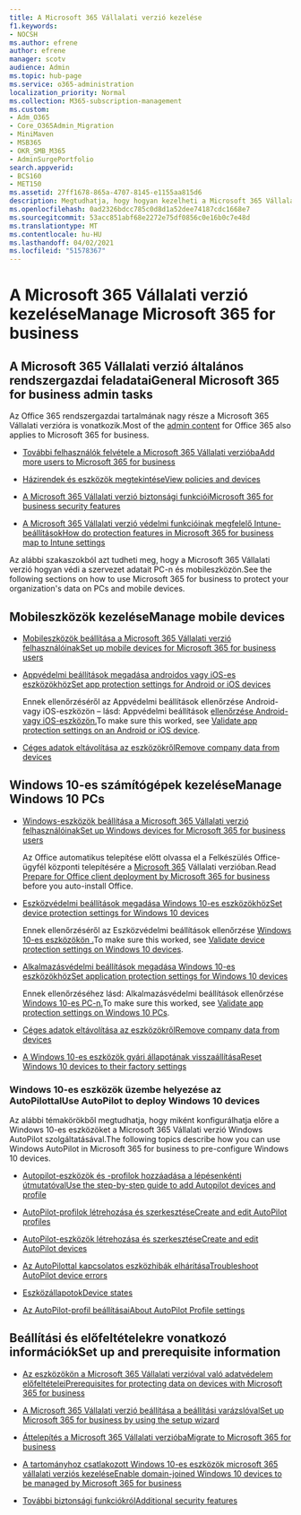 ```yaml
---
title: A Microsoft 365 Vállalati verzió kezelése
f1.keywords:
- NOCSH
ms.author: efrene
author: efrene
manager: scotv
audience: Admin
ms.topic: hub-page
ms.service: o365-administration
localization_priority: Normal
ms.collection: M365-subscription-management
ms.custom:
- Adm_O365
- Core_O365Admin_Migration
- MiniMaven
- MSB365
- OKR_SMB_M365
- AdminSurgePortfolio
search.appverid:
- BCS160
- MET150
ms.assetid: 27ff1678-865a-4707-8145-e1155aa815d6
description: Megtudhatja, hogy hogyan kezelheti a Microsoft 365 Vállalati verzió rendszergazdai feladatait, mobileszközökön, Windows 10-es PC-ket és sok hasonló feladatot.
ms.openlocfilehash: 0ad2326bdcc785c0d8d1a52dee74187cdc1668e7
ms.sourcegitcommit: 53acc851abf68e2272e75df0856c0e16b0c7e48d
ms.translationtype: MT
ms.contentlocale: hu-HU
ms.lasthandoff: 04/02/2021
ms.locfileid: "51578367"
---
```

# <a name="manage-microsoft-365-for-business"></a><span data-ttu-id="a6423-103">A Microsoft 365 Vállalati verzió kezelése</span><span class="sxs-lookup"><span data-stu-id="a6423-103">Manage Microsoft 365 for business</span></span>

## <a name="general-microsoft-365-for-business-admin-tasks"></a><span data-ttu-id="a6423-104">A Microsoft 365 Vállalati verzió általános rendszergazdai feladatai</span><span class="sxs-lookup"><span data-stu-id="a6423-104">General Microsoft 365 for business admin tasks</span></span>

<span data-ttu-id="a6423-105">Az Office [](/office365/admin/admin-home) 365 rendszergazdai tartalmának nagy része a Microsoft 365 Vállalati verzióra is vonatkozik.</span><span class="sxs-lookup"><span data-stu-id="a6423-105">Most of the [admin content](/office365/admin/admin-home) for Office 365 also applies to Microsoft 365 for business.</span></span>

- [<span data-ttu-id="a6423-106">További felhasználók felvétele a Microsoft 365 Vállalati verzióba</span><span class="sxs-lookup"><span data-stu-id="a6423-106">Add more users to Microsoft 365 for business</span></span>](../admin/add-users/add-users.md)
    
- [<span data-ttu-id="a6423-107">Házirendek és eszközök megtekintése</span><span class="sxs-lookup"><span data-stu-id="a6423-107">View policies and devices</span></span>](view-policies-and-devices.md)
    
- [<span data-ttu-id="a6423-108">A Microsoft 365 Vállalati verzió biztonsági funkciói</span><span class="sxs-lookup"><span data-stu-id="a6423-108">Microsoft 365 for business security features</span></span>](security-features.md)
    
- [<span data-ttu-id="a6423-109">A Microsoft 365 Vállalati verzió védelmi funkcióinak megfelelő Intune-beállítások</span><span class="sxs-lookup"><span data-stu-id="a6423-109">How do protection features in Microsoft 365 for business map to Intune settings</span></span>](map-protection-features-to-intune-settings.md)
    
<span data-ttu-id="a6423-110">Az alábbi szakaszokból azt tudheti meg, hogy a Microsoft 365 Vállalati verzió hogyan védi a szervezet adatait PC-n és mobileszközön.</span><span class="sxs-lookup"><span data-stu-id="a6423-110">See the following sections on how to use Microsoft 365 for business to protect your organization's data on PCs and mobile devices.</span></span>
  
## <a name="manage-mobile-devices"></a><span data-ttu-id="a6423-111">Mobileszközök kezelése</span><span class="sxs-lookup"><span data-stu-id="a6423-111">Manage mobile devices</span></span>

- [<span data-ttu-id="a6423-112">Mobileszközök beállítása a Microsoft 365 Vállalati verzió felhasználóinak</span><span class="sxs-lookup"><span data-stu-id="a6423-112">Set up mobile devices for Microsoft 365 for business users</span></span>](set-up-mobile-devices.md)
    
- [<span data-ttu-id="a6423-113">Appvédelmi beállítások megadása androidos vagy iOS-es eszközökhöz</span><span class="sxs-lookup"><span data-stu-id="a6423-113">Set app protection settings for Android or iOS devices</span></span>](app-protection-settings-for-android-and-ios.md)
    
    <span data-ttu-id="a6423-114">Ennek ellenőrzéséről az Appvédelmi beállítások ellenőrzése Android- vagy iOS-eszközön – lásd: Appvédelmi beállítások [ellenőrzése Android- vagy iOS-eszközön.](validate-settings-on-android-or-ios.md)</span><span class="sxs-lookup"><span data-stu-id="a6423-114">To make sure this worked, see [Validate app protection settings on an Android or iOS device](validate-settings-on-android-or-ios.md).</span></span> 
    
- [<span data-ttu-id="a6423-115">Céges adatok eltávolítása az eszközökről</span><span class="sxs-lookup"><span data-stu-id="a6423-115">Remove company data from devices</span></span>](remove-company-data.md)
    
## <a name="manage-windows-10-pcs"></a><span data-ttu-id="a6423-116">Windows 10-es számítógépek kezelése</span><span class="sxs-lookup"><span data-stu-id="a6423-116">Manage Windows 10 PCs</span></span>

- [<span data-ttu-id="a6423-117">Windows-eszközök beállítása a Microsoft 365 Vállalati verzió felhasználóinak</span><span class="sxs-lookup"><span data-stu-id="a6423-117">Set up Windows devices for Microsoft 365 for business users</span></span>](set-up-windows-devices.md)

    <span data-ttu-id="a6423-118">Az Office automatikus telepítése előtt olvassa el a Felkészülés Office-ügyfél központi telepítésére a [Microsoft 365](prepare-for-office-client-deployment.md) Vállalati verzióban.</span><span class="sxs-lookup"><span data-stu-id="a6423-118">Read [Prepare for Office client deployment by Microsoft 365 for business](prepare-for-office-client-deployment.md) before you auto-install Office.</span></span> 
    
- [<span data-ttu-id="a6423-119">Eszközvédelmi beállítások megadása Windows 10-es eszközökhöz</span><span class="sxs-lookup"><span data-stu-id="a6423-119">Set device protection settings for Windows 10 devices</span></span>](protection-settings-for-windows-10-pcs.md)
    
    <span data-ttu-id="a6423-120">Ennek ellenőrzéséről az Eszközvédelmi beállítások ellenőrzése [Windows 10-es eszközökön .](validate-settings-on-windows-10-pcs.md)</span><span class="sxs-lookup"><span data-stu-id="a6423-120">To make sure this worked, see [Validate device protection settings on Windows 10 devices](validate-settings-on-windows-10-pcs.md).</span></span> 
    
- [<span data-ttu-id="a6423-121">Alkalmazásvédelmi beállítások megadása Windows 10-es eszközökhöz</span><span class="sxs-lookup"><span data-stu-id="a6423-121">Set application protection settings for Windows 10 devices</span></span>](protection-settings-for-windows-10-devices.md)
    
    <span data-ttu-id="a6423-122">Ennek ellenőrzéséhez lásd: Alkalmazásvédelmi beállítások ellenőrzése [Windows 10-es PC-n.](validate-protection-settings-on-windows-10-pcs.md)</span><span class="sxs-lookup"><span data-stu-id="a6423-122">To make sure this worked, see [Validate app protection settings on Windows 10 PCs](validate-protection-settings-on-windows-10-pcs.md).</span></span> 
    
- [<span data-ttu-id="a6423-123">Céges adatok eltávolítása az eszközökről</span><span class="sxs-lookup"><span data-stu-id="a6423-123">Remove company data from devices</span></span>](remove-company-data.md)
    
- [<span data-ttu-id="a6423-124">A Windows 10-es eszközök gyári állapotának visszaállítása</span><span class="sxs-lookup"><span data-stu-id="a6423-124">Reset Windows 10 devices to their factory settings</span></span>](reset-devices-to-factory-settings.md)
    
### <a name="use-autopilot-to-deploy-windows-10-devices"></a><span data-ttu-id="a6423-125">Windows 10-es eszközök üzembe helyezése az AutoPilottal</span><span class="sxs-lookup"><span data-stu-id="a6423-125">Use AutoPilot to deploy Windows 10 devices</span></span>

<span data-ttu-id="a6423-126">Az alábbi témakörökből megtudhatja, hogy miként konfigurálhatja előre a Windows 10-es eszközöket a Microsoft 365 Vállalati verzió Windows AutoPilot szolgáltatásával.</span><span class="sxs-lookup"><span data-stu-id="a6423-126">The following topics describe how you can use Windows AutoPilot in Microsoft 365 for business to pre-configure Windows 10 devices.</span></span>
  
- [<span data-ttu-id="a6423-127">Autopilot-eszközök és -profilok hozzáadása a lépésenkénti útmutatóval</span><span class="sxs-lookup"><span data-stu-id="a6423-127">Use the step-by-step guide to add Autopilot devices and profile</span></span>](add-autopilot-devices-and-profile.md)
    
- [<span data-ttu-id="a6423-128">AutoPilot-profilok létrehozása és szerkesztése</span><span class="sxs-lookup"><span data-stu-id="a6423-128">Create and edit AutoPilot profiles</span></span>](create-and-edit-autopilot-profiles.md)
    
- [<span data-ttu-id="a6423-129">AutoPilot-eszközök létrehozása és szerkesztése</span><span class="sxs-lookup"><span data-stu-id="a6423-129">Create and edit AutoPilot devices</span></span>](create-and-edit-autopilot-devices.md)
    
- [<span data-ttu-id="a6423-130">Az AutoPilottal kapcsolatos eszközhibák elhárítása</span><span class="sxs-lookup"><span data-stu-id="a6423-130">Troubleshoot AutoPilot device errors</span></span>](troubleshoot-autopilot-errors.md)
    
- [<span data-ttu-id="a6423-131">Eszközállapotok</span><span class="sxs-lookup"><span data-stu-id="a6423-131">Device states</span></span>](device-states.md)
    
- [<span data-ttu-id="a6423-132">Az AutoPilot-profil beállításai</span><span class="sxs-lookup"><span data-stu-id="a6423-132">About AutoPilot Profile settings</span></span>](autopilot-profile-settings.md)
    
## <a name="set-up-and-prerequisite-information"></a><span data-ttu-id="a6423-133">Beállítási és előfeltételekre vonatkozó információk</span><span class="sxs-lookup"><span data-stu-id="a6423-133">Set up and prerequisite information</span></span>

- [<span data-ttu-id="a6423-134">Az eszközökön a Microsoft 365 Vállalati verzióval való adatvédelem előfeltételei</span><span class="sxs-lookup"><span data-stu-id="a6423-134">Prerequisites for protecting data on devices with Microsoft 365 for business</span></span>](pre-requisites-for-data-protection.md)
    
- [<span data-ttu-id="a6423-135">A Microsoft 365 Vállalati verzió beállítása a beállítási varázslóval</span><span class="sxs-lookup"><span data-stu-id="a6423-135">Set up Microsoft 365 for business by using the setup wizard</span></span>](set-up.md)
    
- [<span data-ttu-id="a6423-136">Áttelepítés a Microsoft 365 Vállalati verzióba</span><span class="sxs-lookup"><span data-stu-id="a6423-136">Migrate to Microsoft 365 for business</span></span>](migrate-to-microsoft-365-business.md)
    
- [<span data-ttu-id="a6423-137">A tartományhoz csatlakozott Windows 10-es eszközök microsoft 365 vállalati verziós kezelése</span><span class="sxs-lookup"><span data-stu-id="a6423-137">Enable domain-joined Windows 10 devices to be managed by Microsoft 365 for business</span></span>](manage-windows-devices.md)
    
- [<span data-ttu-id="a6423-138">További biztonsági funkciókról</span><span class="sxs-lookup"><span data-stu-id="a6423-138">Additional security features</span></span>](security-features.md#additional-security-features)